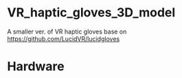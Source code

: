 # VR_haptic_gloves_3D_model
A smaller ver. of VR haptic gloves base on https://github.com/LucidVR/lucidgloves 
# Hardware
